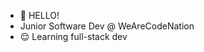 - 👋 HELLO!
- Junior Software Dev @ WeAreCodeNation
- 😌 Learning full-stack dev

<!---
joelc95/joelc95 is a ✨ special ✨ repository because its `README.md` (this file) appears on your GitHub profile.
You can click the Preview link to take a look at your changes.
--->
